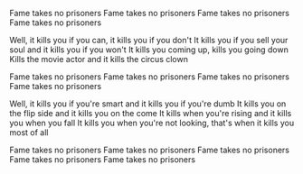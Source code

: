 Fame takes no prisoners
Fame takes no prisoners
Fame takes no prisoners
Fame takes no prisoners

Well, it kills you if you can, it kills you if you don't
It kills you if you sell your soul and it kills you if you won't
It kills you coming up, kills you going down
Kills the movie actor and it kills the circus clown

Fame takes no prisoners
Fame takes no prisoners
Fame takes no prisoners
Fame takes no prisoners

Well, it kills you if you're smart and it kills you if you're dumb
It kills you on the flip side and it kills you on the come
It kills when you're rising and it kills you when you fall
It kills you when you're not looking, that's when it kills you most of all

Fame takes no prisoners
Fame takes no prisoners
Fame takes no prisoners
Fame takes no prisoners
Fame takes no prisoners
